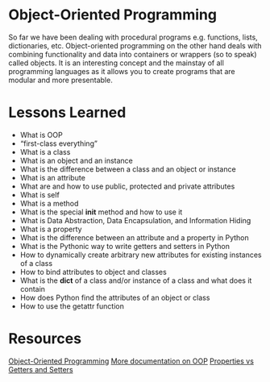 # Object-Oriented Programming
So far we have been dealing with procedural programs e.g. functions, lists, dictionaries, etc. Object-oriented programming on the other hand deals with combining functionality and data into containers or wrappers (so to speak) called objects. It is an interesting concept and the mainstay of all programming languages as it allows you to create programs that are modular and more presentable.

# Lessons Learned
* What is OOP
* “first-class everything”
* What is a class
* What is an object and an instance
* What is the difference between a class and an object or instance
* What is an attribute
* What are and how to use public, protected and private attributes
* What is self
* What is a method
* What is the special __init__ method and how to use it
* What is Data Abstraction, Data Encapsulation, and Information Hiding
* What is a property
* What is the difference between an attribute and a property in Python
* What is the Pythonic way to write getters and setters in Python
* How to dynamically create arbitrary new attributes for existing instances of a class
* How to bind attributes to object and classes
* What is the __dict__ of a class and/or instance of a class and what does it contain
* How does Python find the attributes of an object or class
* How to use the getattr function
# Resources
[Object-Oriented Programming](https://python.swaroopch.com/oop.html)
[More documentation on OOP](https://python-course.eu/oop/object-oriented-programming.php)
[Properties vs Getters and Setters](https://python-course.eu/oop/properties-vs-getters-and-setters.php)
